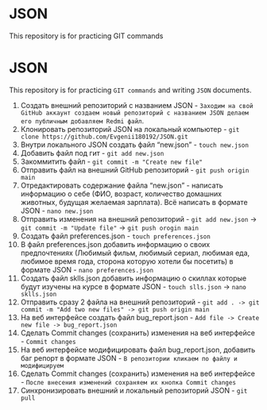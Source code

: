 # JSON
This repository is for practicing GIT commands
# JSON
This repository is for practicing `GIT commands` and writing `JSON` documents.
1. Создать внешний репозиторий c названием JSON - `Заходим на свой GitHub аккаунт создаем новый репозиторий с названием JSON делаем его публичным добавляем Redmi файл`.
2. Клонировать репозиторий JSON на локальный компьютер - `git clone https://github.com/Evgenii180192/JSON.git`
3. Внутри локального JSON создать файл “new.json” - `touch new.json`
4. Добавить файл под гит - `git add new.json`
5. Закоммитить файл - `git commit -m "Create new file"`
6. Отправить файл на внешний GitHub репозиторий - `git push origin main`
7. Отредактировать содержание файла “new.json” - написать информацию о себе (ФИО, возраст, количество домашних животных, будущая желаемая зарплата). Всё написать в формате JSON - `nano new.json`
8. Отправить изменения на внешний репозиторий - `git add new.json` -> `git commit -m "Update file"` -> `git push orogin main`
9. Создать файл preferences.json - `touch preferences.json`
10. В файл preferences.json добавить информацию о своих предпочтениях (Любимый фильм, любимый сериал, любимая еда, любимое время года, сторона которую хотели бы посетить) в формате JSON - `nano preferences.json`
11. Создать файл sklls.json добавить информацию о скиллах которые будут изучены на курсе в формате JSON - `touch slls.json` -> `nano sklls.json`
12. Отправить сразу 2 файла на внешний репозиторий - `git add . -> git commit -m "Add two new files" -> git push origin main`
13. На веб интерфейсе создать файл bug_report.json - `Add file -> Create new file -> bug_report.json`
14. Сделать Commit changes (сохранить) изменения на веб интерфейсе - `Commit changes`
15. На веб интерфейсе модифицировать файл bug_report.json, добавить баг репорт в формате JSON - `В репозитории кликаем по файлу и модифицируем`
16. Сделать Commit changes (сохранить) изменения на веб интерфейсе - `После внесения изменений сохраняем их кнопка Commit changes`
17. Синхронизировать внешний и локальный репозиторий JSON - `git pull`
